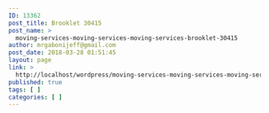 ```yaml
---
ID: 13362
post_title: Brooklet 30415
post_name: >
  moving-services-moving-services-moving-services-brooklet-30415
author: mrgabonijeff@gmail.com
post_date: 2018-03-28 01:51:45
layout: page
link: >
  http://localhost/wordpress/moving-services-moving-services-moving-services-brooklet-30415/
published: true
tags: [ ]
categories: [ ]
---
```

